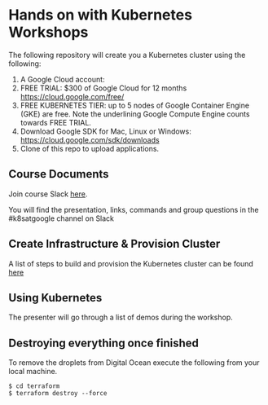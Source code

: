 # Hands on with Kubernetes Workshops

The following repository will create you a Kubernetes cluster using the following:

1. A Google Cloud account:
  1. FREE TRIAL: $300 of Google Cloud for 12 months https://cloud.google.com/free/ 
  2. FREE KUBERNETES TIER: up to 5 nodes of Google Container Engine (GKE) are free. Note the underlining Google Compute Engine counts towards FREE TRIAL.    
2. Download Google SDK for Mac, Linux or Windows: https://cloud.google.com/sdk/downloads 
3. Clone of this repo to upload applications. 

## Course Documents

Join course Slack [here](http://54.242.94.98/). 

You will find the presentation, links, commands and group questions in the #k8satgoogle channel on Slack

## Create Infrastructure & Provision Cluster

A list of steps to build and provision the Kubernetes cluster can be found [here](docs/3-build-cluster.md)

## Using Kubernetes

The presenter will go through a list of demos during the workshop.

## Destroying everything once finished

To remove the droplets from Digital Ocean execute the following from your local machine.

```
$ cd terraform
$ terraform destroy --force
```

